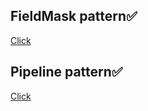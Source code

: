 ## FieldMask pattern✅
[Click](https://github.com/andreydjurinschi/DesignSoftLabs/tree/main/softLab)
## Pipeline pattern✅
[Click](https://github.com/andreydjurinschi/DesignSoftLabs/tree/main/softLab02/src/main/java/softLab)
